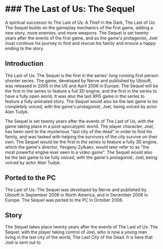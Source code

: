 # ### The Last of Us: The Sequel

A spiritual successor to The Last of Us: A Thief in the Dark, The Last of Us: The Sequel builds on the gameplay mechanics of the first game, adding a new story, more enemies, and more weapons. The Sequel is set twenty years after the events of the first game, and as the game's protagonist, Joel must continue his journey to find and rescue his family and ensure a happy ending to the story.

## Introduction

The Last of Us: The Sequel is the first in the series' long running first person shooter series. The game, developed by Nerve and published by Ubisoft, was released in 2005 in the US and April 2006 in Europe. The Sequel will be the first in the series to feature a full 3D engine, and the first in the series to have a fully open world. It was also the last RPG game in the series to feature a fully animated story. The Sequel would also be the last game to be completely voiced, with the game's protagonist, Joel, being voiced by actor Alan Tudyk.

The Sequel is set twenty years after the events of The Last of Us, with the game taking place in a post-apocalyptic world. The player character, Joel, has been sent to the mysterious "last city of the dead" in order to find his family, and was tasked with helping the survivors of the city survive on their own. The Sequel would be the first in the series to feature a fully 3D engine, which the game's director, Yevgeny Zylkaev, would later refer to as "the most powerful engine ever seen in a video game". The Sequel would also be the last game to be fully voiced, with the game's protagonist, Joel, being voiced by actor Alan Tudyk.

## Ported to the PC

The Last of Us: The Sequel was developed by Nerve and published by Ubisoft in September 2006 in North America, and in December 2006 in Europe. The Sequel was ported to the PC in October 2008.

## Story

The Sequel takes place twenty years after the events of The Last of Us: The Sequel, with the player taking control of Joel, who is now a young man living in the last city of the world, The Last City of the Dead. It is here that Joel is sent out to